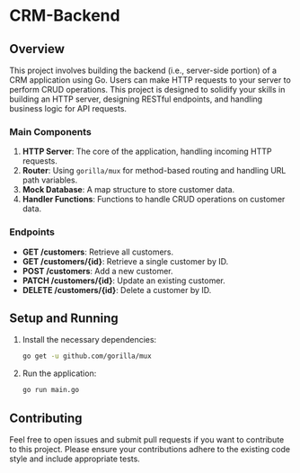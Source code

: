 # CRM-Backend

## Overview

This project involves building the backend (i.e., server-side portion) of a CRM application using Go. Users can make HTTP requests to your server to perform CRUD operations. This project is designed to solidify your skills in building an HTTP server, designing RESTful endpoints, and handling business logic for API requests.



### Main Components

1. **HTTP Server**: The core of the application, handling incoming HTTP requests.
2. **Router**: Using `gorilla/mux` for method-based routing and handling URL path variables.
3. **Mock Database**: A map structure to store customer data.
4. **Handler Functions**: Functions to handle CRUD operations on customer data.

### Endpoints

- **GET /customers**: Retrieve all customers.
- **GET /customers/{id}**: Retrieve a single customer by ID.
- **POST /customers**: Add a new customer.
- **PATCH /customers/{id}**: Update an existing customer.
- **DELETE /customers/{id}**: Delete a customer by ID.

## Setup and Running

1. Install the necessary dependencies:
    ```sh
    go get -u github.com/gorilla/mux
    ```

2. Run the application:
    ```sh
    go run main.go
    ```

## Contributing

Feel free to open issues and submit pull requests if you want to contribute to this project. Please ensure your contributions adhere to the existing code style and include appropriate tests.

